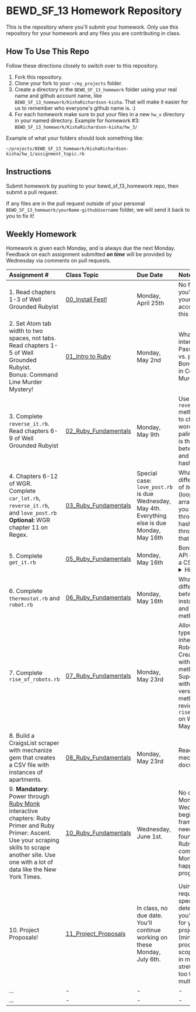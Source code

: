 BEWD_SF_13 Homework Repository
=============================

This is the repository where you'll submit your homework. Only use this repository for your homework and any files you are contributing in class.

How To Use This Repo
-----------------------

Follow these directions closely to switch over to this repository.

1. Fork this repository.
2. Clone your fork to your ```~/my_projects``` folder.
3. Create a directory in the ```BEWD_SF_13_homework``` folder using your real name and github account name, like ```BEWD_SF_13_homework/KishaRichardson-kisha```. That will make it easier for us to remember who everyone's github name is. :)
4. For each homework make sure to put your files in a new `hw_x` directory in your named directory.   Example for homework #3: `BEWD_SF_13_homework/KishaRichardson-kisha/hw_3/`

Example of what your folders should look something like:

```
~/projects/BEWD_SF_13_homework/KishaRichardson-kisha/hw_1/assignment_topic.rb
```

Instructions
-------------
Submit homework by pushing to your bewd_sf_13_homework repo, then submit a pull request. 

If any files are in the pull request outside of your personal `BEWD_SF_13_homework/yourName-githubUsername` folder, we will send it back to you to fix it!

Weekly Homework
----------------

Homework is given each Monday, and is always due the next Monday. Feedback on each assignment submitted **_on time_** will be provided by Wednesday via comments on pull requests.

| Assignment # | Class Topic | Due Date | Notes |
| :----------- | :---------- | :------- | :------------ |
| 1. Read chapters 1-3 of Well Grounded Rubyist | [00_Install Fest!](https://github.com/ga-students/bewd_sf_13/blob/master/00_Install_Fest/install_instructions.md) | Monday, April 25th | No feedback, you're keeping yourself accountable for this one :-) |
| 2. Set Atom tab width to two spaces, not tabs.<br/> Read chapters 1-5 of Well Grounded Rubyist.<br/> Bonus: Command Line Murder Mystery! | [01_Intro to Ruby](https://github.com/ga-students/bewd_sf_13/tree/master/01_Intro) | Monday, May 2nd | What is string interpolation?<br> Pass by reference vs. pass by value?<br> Bonus: Who did it in Command Line Murder Mystery? |
| 3. Complete `reverse_it.rb`.<br>Read chapters 6-9 of Well Grounded Rubyist | [02_Ruby_Fundamentals](https://github.com/ga-students/bewd_sf_13/tree/master/02_Ruby_Fundamentals) | Monday, May 9th | Use the `reverse_it.rb` method you write to check if the word given is a palindrome. What is the difference between an array and a hash/object? |
| 4. Chapters 6-12 of WGR.<br> Complete `car_lot.rb`, `reverse_it.rb`, and `love_post.rb`<br> **Optional:** WGR chapter 11 on Regex.| [03_Ruby_Fundamentals](https://github.com/ga-students/bewd_sf_13/tree/master/03_Ruby_Fundamentals) | Special case: `love_post.rb` is due Wednesday, May 4th. Everything else is due Monday, May 16th | What are a few different methods of iterating (looping) through arrays? How can you iterate through keys of a hash? Iterate through values of that same hash. |
| 5. Complete `get_it.rb` | [05_Ruby_Fundamentals](https://github.com/ga-students/bewd_sf_13/tree/master/05_Ruby_Fundamentals) | Monday, May 16th | Bonus: Store your API call results in a CSV.<br><details><summary>Hint:</summary><p> Use the CSV gem.</p></details>|
| 6. Complete `thermostat.rb` and `robot.rb` | [06_Ruby_Fundamentals](https://github.com/ga-students/bewd_sf_13/tree/master/06_Ruby_Fundamentals) | Monday, May 16th | What is the difference between an instance method and a class method? |
| 7. Complete `rise_of_robots.rb` | [07_Ruby_Fundamentals](https://github.com/ga-students/bewd_sf_13/tree/master/07_Ruby_Fundamentals) | Monday, May 23rd | Allow multiple types of robots to inherit from the Robot class. Create Androids with basic methods, and Super Androids with better versions of those methods. We'll review `rise_of_robots.rb` on Wednesday, May 18th. |
| 8. Build a CraigsList scraper with mechanize gem that creates a CSV file with instances of apartments. | [08_Ruby_Fundamentals](https://github.com/ga-students/bewd_sf_13/tree/master/08_Ruby_Fundamentals) | Monday, May 23rd | Read through mechanize documentation. |
| 9. **Mandatory**: Power through [Ruby Monk](https://rubymonk.com/) interactive chapters: Ruby Primer and Ruby Primer: Ascent.<br> Use your scraping skills to scrape another site. Use one with a lot of data like the New York Times. | [10_Ruby_Fundamentals]() | Wednesday, June 1st. | No class on Monday. Wednesday we begin the Rails framework. You'll need a solid foundation in Ruby, so complete Ruby Monk to be a happy programmer. |
| 10. Project Proposals! | [11_Project_Proposals](https://github.com/ga-students/bewd_sf_13/tree/master/11_Project_Proposal_Basics) | In class, no due date. You'll continue working on these Monday, July 6th. | Using the requirements specified, determine what you'd like to build for your final project MVP (minimum viable product). Keep scope of your app in mind - don't stretch yourself too thin with multiple features. |
| ...          | -           | - | - |
| ...          | -           | - | - |

